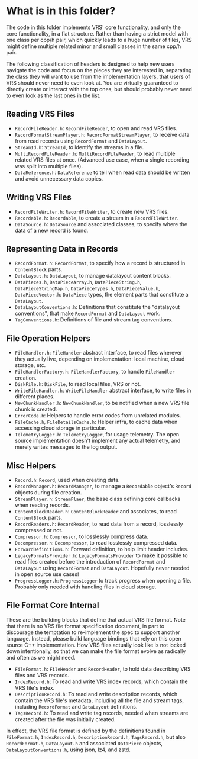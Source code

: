 # What is in this folder?

The code in this folder implements VRS' core functionality, and only the core
functionality, in a flat structure. Rather than having a strict model with one
class per cpp/h pair, which quickly leads to a huge number of files, VRS might
define multiple related minor and small classes in the same cpp/h pair.

The following classification of headers is designed to help new users navigate
the code and focus on the pieces they are interested in, separating the class
they will want to use from the implementation layers, that users of VRS should
never need to even look at. You are virtually guaranteed to directly create or
interact with the top ones, but should probably never need to even look as the
last ones in the list.

## Reading VRS Files

- `RecordFileReader.h`: `RecordFileReader`, to open and read VRS files.
- `RecordFormatStreamPlayer.h`: `RecordFormatStreamPlayer`, to receive data from
  read records using `RecordFormat` and `DataLayout`.
- `StreamId.h`: `StreamId`, to identify the streams in a file.
- `MultiRecordFileReader.h`: `MultiRecordFileReader`, to read multiple related
  VRS files at once. (Advanced use case, when a single recording was split into
  multiple files).
- `DataReference.h`: `DataReference` to tell when read data should be written
  and avoid unnecessary data copies.

## Writing VRS Files

- `RecordFileWriter.h`: `RecordFileWriter`, to create new VRS files.
- `Recordable.h`: `Recordable`, to create a stream in a `RecordFileWriter`.
- `DataSource.h`: `DataSource` and associated classes, to specify where the data
  of a new record is found.

## Representing Data in Records

- `RecordFormat.h`: `RecordFormat`, to specify how a record is structured in
  `ContentBlock` parts.
- `DataLayout.h`: `DataLayout`, to manage datalayout content blocks.
- `DataPieces.h`, `DataPieceArray.h`, `DataPieceString.h`,
  `DataPieceStringMap.h`, `DataPieceTypes.h`, `DataPieceValue.h`,
  `DataPieceVector.h`: `DataPiece` types, the element parts that constitute a
  `DataLayout`.
- `DataLayoutConventions.h`: Definitions that constitute the "datalayout
  conventions", that make `RecordFormat` and `DataLayout` work.
- `TagConventions.h`: Definitions of file and stream tag conventions.

## File Operation Helpers

- `FileHandler.h`: `FileHandler` abstract interface, to read files wherever they
  actually live, depending on implementation: local machine, cloud storage, etc.
- `FileHandlerFactory.h`: `FileHandlerFactory`, to handle `FileHandler`
  creation.
- `DiskFile.h`: `DiskFile`, to read local files, VRS or not.
- `WriteFileHandler.h`: `WriteFileHandler` abstract interface, to write files in
  different places.
- `NewChunkHandler.h`: `NewChunkHandler`, to be notified when a new VRS file
  chunk is created.
- `ErrorCode.h`: Helpers to handle error codes from unrelated modules.
- `FileCache.h`, `FileDetailsCache.h`: Helper infra, to cache data when
  accessing cloud storage in particular.
- `TelemetryLogger.h`: `TelemetryLogger`, for usage telemetry. The open source
  implementation doesn't implement any actual telemetry, and merely writes
  messages to the log output.

## Misc Helpers

- `Record.h`: `Record`, used when creating data.
- `RecordManager.h`: `RecordManager`, to manage a `Recordable` object's `Record`
  objects during file creation.
- `StreamPlayer.h`: `StreamPlaer`, the base class defining core callbacks when
  reading records.
- `ContentBlockReader.h`: `ContentBlockReader` and associates, to read
  `ContentBlock` parts.
- `RecordReaders.h`: `RecordReader`, to read data from a record, losslessly
  compressed or not.
- `Compressor.h`: `Compressor`, to losslessly compress data.
- `Decompressor.h`: `Decompressor`, to read losslessly compressed data.
- `ForwardDefinitions.h`: Forward definition, to help limit header includes.
- `LegacyFormatsProvider.h`: `LegacyFormatsProvider` to make it possible to read
  files created before the introduction of `RecordFormat` and `DataLayout` using
  `RecordFormat` and `DataLayout`. Hopefully never needed in open source use
  cases!
- `ProgressLogger.h`: `ProgressLogger` to track progress when opening a file.
  Probably only needed with handling files in cloud storage.

## File Format Core Internal

These are the building blocks that define that actual VRS file format. Note that
there is no VRS file format specification document, in part to discourage the
temptation to re-implement the spec to support another language. Instead, please
build language bindings that rely on this open source C++ implementation. How
VRS files actually look like is not locked down intentionally, so that we can
make the file format evolve as radically and often as we might need.

- `FileFormat.h`: `FileHeader` and `RecordHeader`, to hold data describing VRS
  files and VRS records.
- `IndexRecord.h`: To read and write VRS index records, which contain the VRS
  file's index.
- `DescriptionRecord.h`: To read and write description records, which contain
  the VRS file's metadata, including all the file and stream tags, including
  `RecordFormat` and `DataLayout` definitions.
- `TagsRecord.h`: To read and write tag records, needed when streams are created
  after the file was initially created.

In effect, the VRS file format is defined by the definitions found in
`FileFormat.h`, `IndexRecord.h`, `DescriptionRecord.h`, `TagsRecord.h`, but also
`RecordFormat.h`, `DataLayout.h` and associated `DataPiece` objects,
`DataLayoutConventions.h`, using json, lz4, and zstd.
